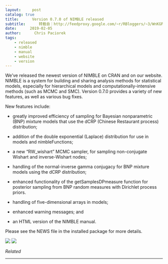 ```yaml
---
layout:     post
catalog: true
title:      Version 0.7.0 of NIMBLE released
subtitle:      转载自：http://feedproxy.google.com/~r/RBloggers/~3/WnKGP7KpyjE/
date:      2019-02-05
author:      Chris Paciorek
tags:
    - released
    - nimble
    - manual
    - website
    - version
---
```






We’ve released the newest version of NIMBLE on CRAN and on our website. NIMBLE is a system for building and sharing analysis methods for statistical models, especially for hierarchical models and computationally-intensive methods (such as MCMC and SMC). Version 0.7.0 provides a variety of new features, as well as various bug fixes.

New features include:

- greatly improved efficiency of sampling for Bayesian nonparametric (BNP) mixture models that use the dCRP (Chinese Restaurant process) distribution;

- addition of the double exponential (Laplace) distribution for use in models and nimbleFunctions;

- a new “RW_wishart” MCMC sampler, for sampling non-conjugate Wishart and inverse-Wishart nodes;

- handling of the normal-inverse gamma conjugacy for BNP mixture models using the dCRP distribution;

- enhanced functionality of the getSamplesDPmeasure function for posterior sampling from BNP random measures with Dirichlet process priors.

- handling of five-dimensional arrays in models;

- enhanced warning messages; and

- an HTML version of the NIMBLE manual.


Please see the NEWS file in the installed package for more details.

 ![](https://r-nimble.org/?feed-stats-post-id=1436)
![](https://r-nimble.org/?feed-stats-post-id=1436)



*Related*








---
